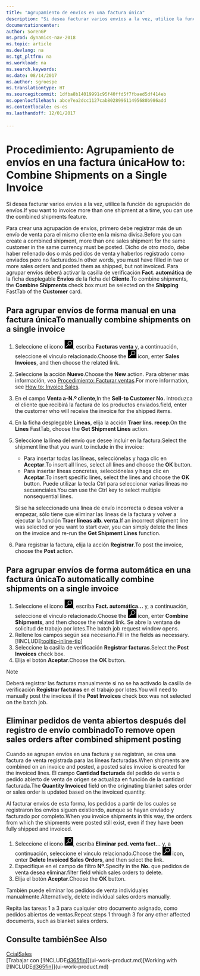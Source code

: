 ```yaml
---
title: "Agrupamiento de envíos en una factura única"
description: "Si desea facturar varios envíos a la vez, utilice la función de agrupación de envíos."
documentationcenter: 
author: SorenGP
ms.prod: dynamics-nav-2018
ms.topic: article
ms.devlang: na
ms.tgt_pltfrm: na
ms.workload: na
ms.search.keywords: 
ms.date: 08/14/2017
ms.author: sgroespe
ms.translationtype: HT
ms.sourcegitcommit: 1dfba8b14019991c95f40ffd5f7fbaed5df414eb
ms.openlocfilehash: abce7ea2dcc1127cab802899611495680b986add
ms.contentlocale: es-es
ms.lasthandoff: 12/01/2017

---
```

# <a name="how-to-combine-shipments-on-a-single-invoice"></a><span data-ttu-id="606c3-103">Procedimiento: Agrupamiento de envíos en una factura única</span><span class="sxs-lookup"><span data-stu-id="606c3-103">How to: Combine Shipments on a Single Invoice</span></span>
<span data-ttu-id="606c3-104">Si desea facturar varios envíos a la vez, utilice la función de agrupación de envíos.</span><span class="sxs-lookup"><span data-stu-id="606c3-104">If you want to invoice more than one shipment at a time, you can use the combined shipments feature.</span></span>  

 <span data-ttu-id="606c3-105">Para crear una agrupación de envíos, primero debe registrar más de un envío de venta para el mismo cliente en la misma divisa.</span><span class="sxs-lookup"><span data-stu-id="606c3-105">Before you can create a combined shipment, more than one sales shipment for the same customer in the same currency must be posted.</span></span> <span data-ttu-id="606c3-106">Dicho de otro modo, debe haber rellenado dos o más pedidos de venta y haberlos registrado como enviados pero no facturados.</span><span class="sxs-lookup"><span data-stu-id="606c3-106">In other words, you must have filled in two or more sales orders and posted them as shipped, but not invoiced.</span></span> <span data-ttu-id="606c3-107">Para agrupar envíos deberá activar la casilla de verificación **Fact. automática** de la ficha desplegable **Envíos** de la ficha del **Cliente**.</span><span class="sxs-lookup"><span data-stu-id="606c3-107">To combine shipments, the **Combine Shipments** check box must be selected on the **Shipping** FastTab of the **Customer** card.</span></span>  

## <a name="to-manually-combine-shipments-on-a-single-invoice"></a><span data-ttu-id="606c3-108">Para agrupar envíos de forma manual en una factura única</span><span class="sxs-lookup"><span data-stu-id="606c3-108">To manually combine shipments on a single invoice</span></span>  
1. <span data-ttu-id="606c3-109">Seleccione el icono ![Buscar página o informe](media/ui-search/search_small.png "icono Buscar página o informe"), escriba **Facturas venta** y, a continuación, seleccione el vínculo relacionado.</span><span class="sxs-lookup"><span data-stu-id="606c3-109">Choose the ![Search for Page or Report](media/ui-search/search_small.png "Search for Page or Report icon") icon, enter **Sales Invoices**, and then choose the related link.</span></span>  
2. <span data-ttu-id="606c3-110">Seleccione la acción **Nuevo**.</span><span class="sxs-lookup"><span data-stu-id="606c3-110">Choose the **New** action.</span></span> <span data-ttu-id="606c3-111">Para obtener más información, vea [Procedimiento: Facturar ventas](sales-how-invoice-sales.md).</span><span class="sxs-lookup"><span data-stu-id="606c3-111">For more information, see [How to: Invoice Sales](sales-how-invoice-sales.md).</span></span>
3. <span data-ttu-id="606c3-112">En el campo **Venta a-N.º cliente**,</span><span class="sxs-lookup"><span data-stu-id="606c3-112">In the **Sell-to Customer No.**</span></span> <span data-ttu-id="606c3-113">introduzca el cliente que recibirá la factura de los productos enviados.</span><span class="sxs-lookup"><span data-stu-id="606c3-113">field, enter the customer who will receive the invoice for the shipped items.</span></span>  
4. <span data-ttu-id="606c3-114">En la ficha desplegable **Líneas**, elija la acción **Traer líns. recep**.</span><span class="sxs-lookup"><span data-stu-id="606c3-114">On the **Lines** FastTab, choose the **Get Shipment Lines** action.</span></span>  
5. <span data-ttu-id="606c3-115">Seleccione la línea del envío que desee incluir en la factura:</span><span class="sxs-lookup"><span data-stu-id="606c3-115">Select the shipment line that you want to include in the invoice:</span></span>  

    - <span data-ttu-id="606c3-116">Para insertar todas las líneas, selecciónelas y haga clic en **Aceptar**.</span><span class="sxs-lookup"><span data-stu-id="606c3-116">To insert all lines, select all lines and choose the **OK** button.</span></span>  
    - <span data-ttu-id="606c3-117">Para insertar líneas concretas, selecciónelas y haga clic en **Aceptar**.</span><span class="sxs-lookup"><span data-stu-id="606c3-117">To insert specific lines, select the lines and choose the **OK** button.</span></span> <span data-ttu-id="606c3-118">Puede utilizar la tecla Ctrl para seleccionar varias líneas no secuenciales.</span><span class="sxs-lookup"><span data-stu-id="606c3-118">You can use the Ctrl key to select multiple nonsequential lines.</span></span>  

    <span data-ttu-id="606c3-119">Si se ha seleccionado una línea de envío incorrecta o desea volver a empezar, sólo tiene que eliminar las líneas de la factura y volver a ejecutar la función **Traer líneas alb. venta**.</span><span class="sxs-lookup"><span data-stu-id="606c3-119">If an incorrect shipment line was selected or you want to start over, you can simply delete the lines on the invoice and re-run the **Get Shipment Lines** function.</span></span>  
7. <span data-ttu-id="606c3-120">Para registrar la factura, elija la acción **Registrar**.</span><span class="sxs-lookup"><span data-stu-id="606c3-120">To post the invoice, choose the **Post** action.</span></span>  

## <a name="to-automatically-combine-shipments-on-a-single-invoice"></a><span data-ttu-id="606c3-121">Para agrupar envíos de forma automática en una factura única</span><span class="sxs-lookup"><span data-stu-id="606c3-121">To automatically combine shipments on a single invoice</span></span>  
1. <span data-ttu-id="606c3-122">Seleccione el icono ![Buscar página o informe](media/ui-search/search_small.png "icono Buscar página o informe"), escriba **Fact. automática...** y, a continuación, seleccione el vínculo relacionado.</span><span class="sxs-lookup"><span data-stu-id="606c3-122">Choose the ![Search for Page or Report](media/ui-search/search_small.png "Search for Page or Report icon") icon, enter **Combine Shipments**, and then choose the related link.</span></span> <span data-ttu-id="606c3-123">Se abre la ventana de solicitud de trabajo por lotes.</span><span class="sxs-lookup"><span data-stu-id="606c3-123">The batch job request window opens.</span></span>  
2. <span data-ttu-id="606c3-124">Rellene los campos según sea necesario.</span><span class="sxs-lookup"><span data-stu-id="606c3-124">Fill in the fields as necessary.</span></span> [!INCLUDE[tooltip-inline-tip](includes/tooltip-inline-tip_md.md)]
3. <span data-ttu-id="606c3-125">Seleccione la casilla de verificación **Registrar facturas**.</span><span class="sxs-lookup"><span data-stu-id="606c3-125">Select the **Post Invoices** check box.</span></span>  
4.  <span data-ttu-id="606c3-126">Elija el botón **Aceptar**.</span><span class="sxs-lookup"><span data-stu-id="606c3-126">Choose the **OK** button.</span></span>  

> [!NOTE]  
>  <span data-ttu-id="606c3-127">Deberá registrar las facturas manualmente si no se ha activado la casilla de verificación **Registrar facturas** en el trabajo por lotes.</span><span class="sxs-lookup"><span data-stu-id="606c3-127">You will need to manually post the invoices if the **Post Invoices** check box was not selected on the batch job.</span></span>  

## <a name="to-remove-open-sales-orders-after-combined-shipment-posting"></a><span data-ttu-id="606c3-128">Eliminar pedidos de venta abiertos después del registro de envío combinado</span><span class="sxs-lookup"><span data-stu-id="606c3-128">To remove open sales orders after combined shipment posting</span></span> 
<span data-ttu-id="606c3-129">Cuando se agrupan envíos en una factura y se registran, se crea una factura de venta registrada para las líneas facturadas.</span><span class="sxs-lookup"><span data-stu-id="606c3-129">When shipments are combined on an invoice and posted, a posted sales invoice is created for the invoiced lines.</span></span> <span data-ttu-id="606c3-130">El campo **Cantidad facturada** del pedido de venta o pedido abierto de venta de origen se actualiza en función de la cantidad facturada.</span><span class="sxs-lookup"><span data-stu-id="606c3-130">The **Quantity Invoiced** field on the originating blanket sales order or sales order is updated based on the invoiced quantity.</span></span>  

<span data-ttu-id="606c3-131">Al facturar envíos de esta forma, los pedidos a partir de los cuales se registraron los envíos siguen existiendo, aunque se hayan enviado y facturado por completo.</span><span class="sxs-lookup"><span data-stu-id="606c3-131">When you invoice shipments in this way, the orders from which the shipments were posted still exist, even if they have been fully shipped and invoiced.</span></span>   

1. <span data-ttu-id="606c3-132">Seleccione el icono ![Buscar página o informe](media/ui-search/search_small.png "icono Buscar página o informe"), escriba **Eliminar ped. venta fact...** y, a continuación, seleccione el vínculo relacionado.</span><span class="sxs-lookup"><span data-stu-id="606c3-132">Choose the ![Search for Page or Report](media/ui-search/search_small.png "Search for Page or Report icon") icon, enter **Delete Invoiced Sales Orders**, and then select the link.</span></span>  
2. <span data-ttu-id="606c3-133">Especifique en el campo de filtro **Nº.**</span><span class="sxs-lookup"><span data-stu-id="606c3-133">Specify in the **No.**</span></span> <span data-ttu-id="606c3-134">que pedidos de venta desea eliminar.</span><span class="sxs-lookup"><span data-stu-id="606c3-134">filter field which sales orders to delete.</span></span>  
3. <span data-ttu-id="606c3-135">Elija el botón **Aceptar**.</span><span class="sxs-lookup"><span data-stu-id="606c3-135">Choose the **OK** button.</span></span>  

<span data-ttu-id="606c3-136">También puede eliminar los pedidos de venta individuales manualmente.</span><span class="sxs-lookup"><span data-stu-id="606c3-136">Alternatively, delete individual sales orders manually.</span></span>  

<span data-ttu-id="606c3-137">Repita las tareas 1 a 3 para cualquier otro documento asignado, como pedidos abiertos de ventas.</span><span class="sxs-lookup"><span data-stu-id="606c3-137">Repeat steps 1 through 3 for any other affected documents, such as blanket sales orders.</span></span>

## <a name="see-also"></a><span data-ttu-id="606c3-138">Consulte también</span><span class="sxs-lookup"><span data-stu-id="606c3-138">See Also</span></span>  
[<span data-ttu-id="606c3-139">Ccial</span><span class="sxs-lookup"><span data-stu-id="606c3-139">Sales</span></span>](sales-manage-sales.md)  
<span data-ttu-id="606c3-140">[Trabajar con [!INCLUDE[d365fin](includes/d365fin_md.md)]](ui-work-product.md)</span><span class="sxs-lookup"><span data-stu-id="606c3-140">[Working with [!INCLUDE[d365fin](includes/d365fin_md.md)]](ui-work-product.md)</span></span>

